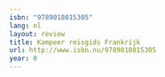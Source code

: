 ```yaml
---
isbn: "9789018015305"
lang: nl
layout: review
title: Kampeer reisgids Frankrijk
url: http://www.isbn.nu/9789018015305
year: 0
---
```

